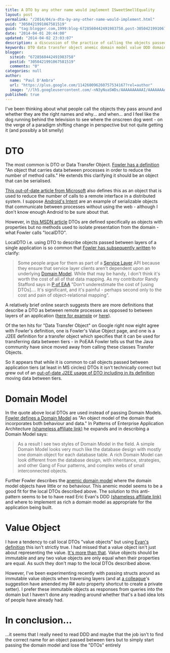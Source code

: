 ```yaml
---
title: A DTO by any other name would implement ISweetSmellEquality
layout: post
permalink: "/2014/04/a-dto-by-any-other-name-would-implement.html"
uuid: "3050421991067581519"
guid: "tag:blogger.com,1999:blog-6728560442491983758.post-3050421991067581519"
date: "2014-04-01 20:44:00"
updated: "2014-04-02 23:03:07"
description: a discussion of the practice of calling the objects passed between application layers DTOs
keywords: DTO data transfer object anemic domain model value DDD domain driven design
blogger: 
  siteid: "6728560442491983758"
  postid: "3050421991067581519"
  comments: "0"
categories: null
author: 
  name: "Paul D'Ambra"
  url: "https://plus.google.com/114260096260757534167?rel=author"
  image: "//lh5.googleusercontent.com/-nN3yNuaSWDs/AAAAAAAAAAI/AAAAAAAABQU/ESeyTW5Duf0/s512-c/photo.jpg"
published: true
---
```


I've been thinking about what people call the objects they pass around and whether they are the right names and why... and when... and I feel like the dog running behind the television to see where the onscreen dog went - on the verge of a paradigm shifting change in perspective but not quite getting it (and possibly a bit smelly)

DTO
===
The most common is DTO or Data Transfer Object. [Fowler has a definition](http://martinfowler.com/eaaCatalog/dataTransferObject.html) "An object that carries data between processes in order to reduce the number of method calls." He extends this clarifying it should be an object that can be serialised.

[This out-of-date article from Microsoft](http://msdn.microsoft.com/en-us/library/ms978717.aspx) also defines this as an object that is used to reduce the number of calls to a remote interface in a distributed system. I suppose  [Android's Intent](http://developer.android.com/reference/android/content/Intent.html) are an example of serializable objects that communicate between processes without using the web - although I don't know enough Android to be sure about that.

However, in [this MSDN article](http://msdn.microsoft.com/en-us/magazine/ee236638.aspx#id0080022) DTOs are defined specifically as objects with properties but no methods used to isolate presentation from the domain - what Fowler calls "localDTO".

LocalDTO i.e. using DTO to describe objects passed between layers of a single application is so common that [Fowler has subsequently written](http://martinfowler.com/bliki/LocalDTO.html) to clarify:

> Some people argue for them as part of a [Service Layer](http://martinfowler.com/eaaCatalog/serviceLayer.html) API because they ensure that service layer clients aren't dependent upon an underlying [Domain Model](http://martinfowler.com/eaaCatalog/domainModel.html). While that may be handy, I don't think it's worth the cost of all of that data mapping. As my contributor Randy Stafford says in [P of EAA](http://martinfowler.com/books/eaa.html) "Don't underestimate the cost of [using DTOs].... It's significant, and it's painful - perhaps second only to the cost and pain of object-relational mapping".

A relatively brief online search suggests there are more definitions that describe a DTO as between remote processes as opposed to between layers of an application ([here for example](http://www.servicedesignpatterns.com/RequestAndResponseManagement/DataTransferObject) or [here](http://c2.com/cgi/wiki?DataTransferObject)).

Of the ten hits for "Data Transfer Object" on Google right now eight agree with Fowler's definition, one is Fowler's Value Object page, and one is a J2EE definition for a transfer object which specifies that it can be used for transferring data between tiers - in PoEAA Fowler tells us that the Java community have since moved away from calling these classes Transfer Objects.

So it appears that while it is common to call objects passed between application tiers (at least in MS circles) DTOs it isn't technically correct but grew out of an [out-of-date J2EE usage of DTO including in its definition](http://www.adam-bien.com/roller/abien/entry/value_object_vs_data_transfer)  moving data between tiers.

Domain Model
============
In the quote above local DTOs are used instead of passing Domain Models. [Fowler defines a Domain Model](http://martinfowler.com/eaaCatalog/domainModel.html) as "An object model of the domain that incorporates both behaviour and data." In Patterns of Enterprise Application Architecture [(shameless affiliate link)](http://www.amazon.co.uk/gp/product/B008OHVDFM/ref=as_li_ss_tl?ie=UTF8&amp;camp=1634&amp;creative=19450&amp;creativeASIN=B008OHVDFM&amp;linkCode=as2&amp;tag=mindlramblnon-21) he expands and in describing a Domain Model says:
>As a result I see two styles of Domain Model in the field. A simple Domain Model looks very much like the database design with mostly one domain object for each database table. A rich Domain Model can look different from the database design, with inheritance, strategies, and other Gang of Four patterns, and complex webs of small interconnected objects.

Further Fowler describes the [anemic domain model](http://www.martinfowler.com/bliki/AnemicDomainModel.html) where the domain model objects have little or no behaviour. This anemic model seems to be a good fit for the local DTOs described above. The solution to this anti-pattern seems to be to have read Eric Evan's DDD [(shameless affiliate link)](http://www.amazon.co.uk/gp/product/B00794TAUG/ref=as_li_ss_tl?ie=UTF8&amp;camp=1634&amp;creative=19450&amp;creativeASIN=B00794TAUG&amp;linkCode=as2&amp;tag=mindlramblnon-21) and where to implement as rich a domain model as appropriate for the application being built.

Value Object
============
I have a tendency to call local DTOs "value objects" but using [Evan's definition](http://martinfowler.com/bliki/EvansClassification.html) this isn't strictly true. I had missed that a value object isn't just about representing the value. [It's more than that](http://martinfowler.com/bliki/ValueObject.html). Value objects should be immutable and any two value objects are only equal when their properties are equal. As such they don't map to the local DTOs described above.

However, I've been experimenting recently with passing structs around as immutable value objects when traversing layers (and at [a colleague](https://twitter.com/tomliversidge)'s suggestion have amended my R# auto property shortcut to create a private setter). I prefer these immutable objects as responses from queries into the domain but I haven't done any reading around whether that's a bad idea lots of people have already had.

In conclusion...
================
...it seems that I really need to read DDD and maybe that the job isn't to find the correct name for an object passed between tiers but to simply start passing the domain model and lose the "DTOs" entirely